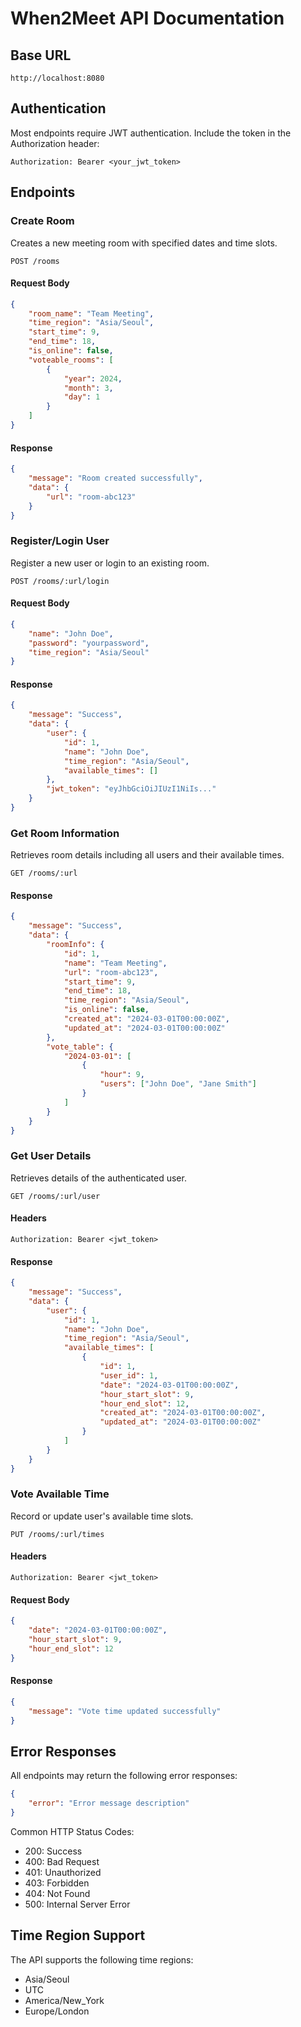 # When2Meet API Documentation

## Base URL
```
http://localhost:8080
```

## Authentication
Most endpoints require JWT authentication. Include the token in the Authorization header:
```
Authorization: Bearer <your_jwt_token>
```

## Endpoints

### Create Room
Creates a new meeting room with specified dates and time slots.

```http
POST /rooms
```

#### Request Body
```json
{
    "room_name": "Team Meeting",
    "time_region": "Asia/Seoul",
    "start_time": 9,
    "end_time": 18,
    "is_online": false,
    "voteable_rooms": [
        {
            "year": 2024,
            "month": 3,
            "day": 1
        }
    ]
}
```

#### Response
```json
{
    "message": "Room created successfully",
    "data": {
        "url": "room-abc123"
    }
}
```

### Register/Login User
Register a new user or login to an existing room.

```http
POST /rooms/:url/login
```

#### Request Body
```json
{
    "name": "John Doe",
    "password": "yourpassword",
    "time_region": "Asia/Seoul"
}
```

#### Response
```json
{
    "message": "Success",
    "data": {
        "user": {
            "id": 1,
            "name": "John Doe",
            "time_region": "Asia/Seoul",
            "available_times": []
        },
        "jwt_token": "eyJhbGciOiJIUzI1NiIs..."
    }
}
```

### Get Room Information
Retrieves room details including all users and their available times.

```http
GET /rooms/:url
```

#### Response
```json
{
    "message": "Success",
    "data": {
        "roomInfo": {
            "id": 1,
            "name": "Team Meeting",
            "url": "room-abc123",
            "start_time": 9,
            "end_time": 18,
            "time_region": "Asia/Seoul",
            "is_online": false,
            "created_at": "2024-03-01T00:00:00Z",
            "updated_at": "2024-03-01T00:00:00Z"
        },
        "vote_table": {
            "2024-03-01": [
                {
                    "hour": 9,
                    "users": ["John Doe", "Jane Smith"]
                }
            ]
        }
    }
}
```

### Get User Details
Retrieves details of the authenticated user.

```http
GET /rooms/:url/user
```

#### Headers
```
Authorization: Bearer <jwt_token>
```

#### Response
```json
{
    "message": "Success",
    "data": {
        "user": {
            "id": 1,
            "name": "John Doe",
            "time_region": "Asia/Seoul",
            "available_times": [
                {
                    "id": 1,
                    "user_id": 1,
                    "date": "2024-03-01T00:00:00Z",
                    "hour_start_slot": 9,
                    "hour_end_slot": 12,
                    "created_at": "2024-03-01T00:00:00Z",
                    "updated_at": "2024-03-01T00:00:00Z"
                }
            ]
        }
    }
}
```

### Vote Available Time
Record or update user's available time slots.

```http
PUT /rooms/:url/times
```

#### Headers
```
Authorization: Bearer <jwt_token>
```

#### Request Body
```json
{
    "date": "2024-03-01T00:00:00Z",
    "hour_start_slot": 9,
    "hour_end_slot": 12
}
```

#### Response
```json
{
    "message": "Vote time updated successfully"
}
```

## Error Responses
All endpoints may return the following error responses:

```json
{
    "error": "Error message description"
}
```

Common HTTP Status Codes:
- 200: Success
- 400: Bad Request
- 401: Unauthorized
- 403: Forbidden
- 404: Not Found
- 500: Internal Server Error

## Time Region Support
The API supports the following time regions:
- Asia/Seoul
- UTC
- America/New_York
- Europe/London 